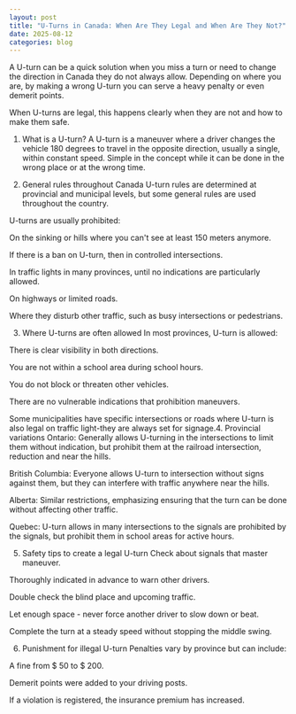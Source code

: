 ```yaml
---
layout: post
title: "U-Turns in Canada: When Are They Legal and When Are They Not?"
date: 2025-08-12
categories: blog
---
```


A U-turn can be a quick solution when you miss a turn or need to change the direction in Canada they do not always allow. Depending on where you are, by making a wrong U-turn you can serve a heavy penalty or even demerit points.

When U-turns are legal, this happens clearly when they are not and how to make them safe.

1. What is a U-turn?
A U-turn is a maneuver where a driver changes the vehicle 180 degrees to travel in the opposite direction, usually a single, within constant speed. Simple in the concept while it can be done in the wrong place or at the wrong time.

2. General rules throughout Canada
U-turn rules are determined at provincial and municipal levels, but some general rules are used throughout the country.

U-turns are usually prohibited:

On the sinking or hills where you can't see at least 150 meters anymore.

If there is a ban on U-turn, then in controlled intersections.

In traffic lights in many provinces, until no indications are particularly allowed.

On highways or limited roads.

Where they disturb other traffic, such as busy intersections or pedestrians.

3. Where U-turns are often allowed
In most provinces, U-turn is allowed:

There is clear visibility in both directions.

You are not within a school area during school hours.

You do not block or threaten other vehicles.

There are no vulnerable indications that prohibition maneuvers.

Some municipalities have specific intersections or roads where U-turn is also legal on traffic light-they are always set for signage.4. Provincial variations
Ontario: Generally allows U-turning in the intersections to limit them without indication, but prohibit them at the railroad intersection, reduction and near the hills.

British Columbia: Everyone allows U-turn to intersection without signs against them, but they can interfere with traffic anywhere near the hills.

Alberta: Similar restrictions, emphasizing ensuring that the turn can be done without affecting other traffic.

Quebec: U-turn allows in many intersections to the signals are prohibited by the signals, but prohibit them in school areas for active hours.

5. Safety tips to create a legal U-turn
Check about signals that master maneuver.

Thoroughly indicated in advance to warn other drivers.

Double check the blind place and upcoming traffic.

Let enough space - never force another driver to slow down or beat.

Complete the turn at a steady speed without stopping the middle swing.

6. Punishment for illegal U-turn
Penalties vary by province but can include:

A fine from $ 50 to $ 200.

Demerit points were added to your driving posts.

If a violation is registered, the insurance premium has increased.